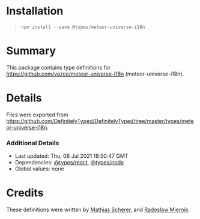 # Installation
> `npm install --save @types/meteor-universe-i18n`

# Summary
This package contains type definitions for https://github.com/vazco/meteor-universe-i18n (meteor-universe-i18n).

# Details
Files were exported from https://github.com/DefinitelyTyped/DefinitelyTyped/tree/master/types/meteor-universe-i18n.

### Additional Details
 * Last updated: Thu, 08 Jul 2021 18:50:47 GMT
 * Dependencies: [@types/react](https://npmjs.com/package/@types/react), [@types/node](https://npmjs.com/package/@types/node)
 * Global values: none

# Credits
These definitions were written by [Mathias Scherer](https://github.com/mathewmeconry), and [Radosław Miernik](https://github.com/radekmie).

